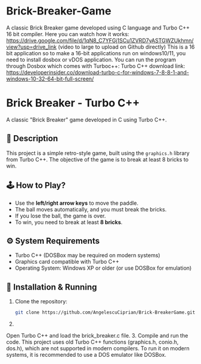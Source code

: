 # Brick-Breaker-Game
A classic Brick Breaker game developed using C language and Turbo C++ 16 bit compiler.
Here you can watch how it works: https://drive.google.com/file/d/1qN8_C7YFGj1SCu1ZVRD7yASTGWZUkhmn/view?usp=drive_link (video to large to upload on Github directly)
This is a 16 bit application so to make a  16-bit applications run on windows10/11, you need to install dosbox or vDOS application. You can run the program through Dosbox which comes with Turboc++:
Turbo C++ download link: https://developerinsider.co/download-turbo-c-for-windows-7-8-8-1-and-windows-10-32-64-bit-full-screen/

# Brick Breaker - Turbo C++

A classic "Brick Breaker" game developed in C using Turbo C++.

## 📜 Description
This project is a simple retro-style game, built using the `graphics.h` library from Turbo C++. The objective of the game is to break at least 8 bricks to win.

## 🕹️ How to Play?
- Use the **left/right arrow keys** to move the paddle.
- The ball moves automatically, and you must break the bricks.
- If you lose the ball, the game is over.
- To win, you need to break at least **8 bricks**.

## ⚙️ System Requirements
- Turbo C++ (DOSBox may be required on modern systems)
- Graphics card compatible with Turbo C++
- Operating System: Windows XP or older (or use DOSBox for emulation)

## 🔧 Installation & Running
1. Clone the repository:
   ```sh
   git clone https://github.com/AngelescuCiprian/Brick-BreakerGame.git
2.
  Open Turbo C++ and load the brick_breaker.c file.
3.
  Compile and run the code.
This project uses old Turbo C++ functions (graphics.h, conio.h, dos.h), which are not supported in modern compilers. To run it on modern systems, it is recommended to use a DOS emulator like DOSBox.
